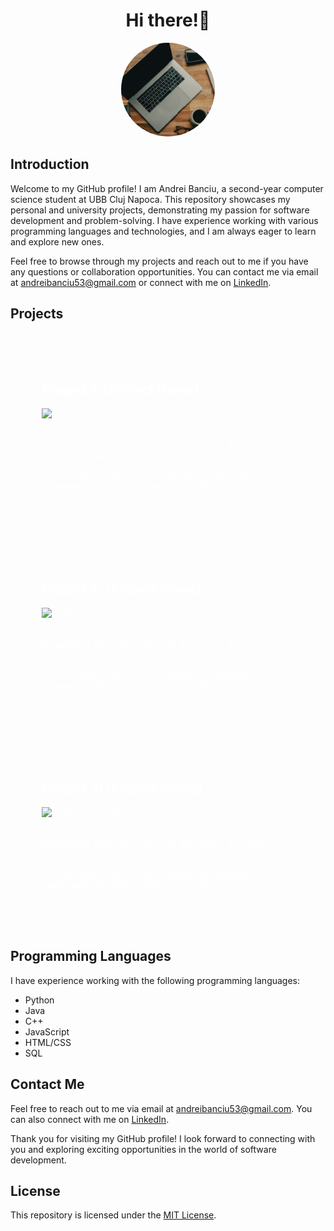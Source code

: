 <h1 align="center">Hi there!👋</h1>

<p align="center">
  <img src="images/backgroundGIT.jpg" alt="Profile Picture" style="width: 150px; height: 150px; object-fit: cover; border-radius: 50%;">
</p>

## Introduction

Welcome to my GitHub profile! I am Andrei Banciu, a second-year computer science student at UBB Cluj Napoca. This repository showcases my personal and university projects, demonstrating my passion for software development and problem-solving. I have experience working with various programming languages and technologies, and I am always eager to learn and explore new ones.

Feel free to browse through my projects and reach out to me if you have any questions or collaboration opportunities. You can contact me via email at [andreibanciu53@gmail.com](mailto:andreibanciu53@gmail.com) or connect with me on [LinkedIn](https://www.linkedin.com/in/andrei-banciu-089a32224/).

## Projects

<div style="background-image: url('images/code_background.jpg'); background-size: cover; padding: 50px; color: white;">
    <h2>Project 1: [Project Name]</h2>
    <img src="images/project1_screenshot.jpg" alt="Project 1 Screenshot" width="500" height="300" style="margin-bottom: 20px;">
    <p>Description: [Brief description of the project, its purpose, and key features.]</p>
    <p>Technologies used: [List of programming languages, frameworks, libraries, or tools used in the project.]</p>
</div>

<div style="background-image: url('images/code_background.jpg'); background-size: cover; padding: 50px; color: white;">
    <h2>Project 2: [Project Name]</h2>
    <img src="images/project2_screenshot.jpg" alt="Project 2 Screenshot" width="500" height="300" style="margin-bottom: 20px;">
    <p>Description: [Brief description of the project, its purpose, and key features.]</p>
    <p>Technologies used: [List of programming languages, frameworks, libraries, or tools used in the project.]</p>
</div>

<div style="background-image: url('images/code_background.jpg'); background-size: cover; padding: 50px; color: white;">
    <h2>Project 3: [Project Name]</h2>
    <img src="images/project3_screenshot.jpg" alt="Project 3 Screenshot" width="500" height="300" style="margin-bottom: 20px;">
    <p>Description: [Brief description of the project, its purpose, and key features.]</p>
    <p>Technologies used: [List of programming languages, frameworks, libraries, or tools used in the project.]</p>
</div>

## Programming Languages

I have experience working with the following programming languages:

- Python
- Java
- C++
- JavaScript
- HTML/CSS
- SQL

## Contact Me

Feel free to reach out to me via email at [andreibanciu53@gmail.com](mailto:andreibanciu53@gmail.com). You can also connect with me on [LinkedIn](https://www.linkedin.com/in/andrei-banciu-089a32224/).

Thank you for visiting my GitHub profile! I look forward to connecting with you and exploring exciting opportunities in the world of software development.

## License

This repository is licensed under the [MIT License](LICENSE).
